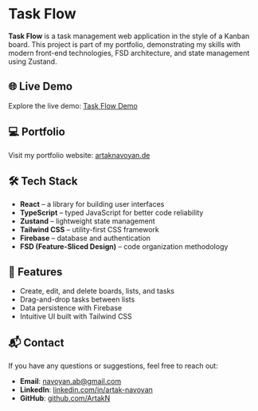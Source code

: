 # Task Flow

**Task Flow** is a task management web application in the style of a Kanban board. This project is part of my portfolio, demonstrating my skills with modern front-end technologies, FSD architecture, and state management using Zustand.

## 🌐 Live Demo

Explore the live demo: [Task Flow Demo](https://task-flow-6c09a.web.app/)

## 💻 Portfolio

Visit my portfolio website: [artaknavoyan.de](https://artaknavoyan.de)

## 🛠️ Tech Stack

- **React** – a library for building user interfaces
- **TypeScript** – typed JavaScript for better code reliability
- **Zustand** – lightweight state management
- **Tailwind CSS** – utility-first CSS framework
- **Firebase** – database and authentication
- **FSD (Feature-Sliced Design)** – code organization methodology

## 🎯 Features

- Create, edit, and delete boards, lists, and tasks
- Drag-and-drop tasks between lists
- Data persistence with Firebase
- Intuitive UI built with Tailwind CSS

## 📬 Contact

If you have any questions or suggestions, feel free to reach out:

- **Email**: [navoyan.ab@gmail.com](mailto:navoyan.ab@gmail.com)
- **LinkedIn**: [linkedin.com/in/artak-navoyan](https://www.linkedin.com/in/artak-navoyan-7564a4149/)
- **GitHub**: [github.com/ArtakN](https://github.com/ArtakN)
